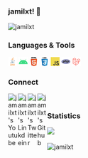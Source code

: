 ### jamilxt! 👋 
<img src="https://komarev.com/ghpvc/?username=jamilxt&label=Views&color=a4c639&style=plastic" alt="jamilxt" />

<!--
- 🔭 I’m currently working on Fiverr.
- 🌱 I’m currently learning React.
- 👯 I’m looking to collaborate on Open Source Projects.
- 🤔 I’m looking for help with Kotlin.
- 💬 Ask me about Android Application Development.
- 📫 How to reach me: [LinkedIn](https://www.linkedin.com/in/jamilxt/) - [Twitter](https://twitter.com/jamil_xt)
- 😄 Pronouns: He/His
- ⚡ Fun fact: I love exploring new technologies and try new things. 
-->
### Languages & Tools
<code><img height="20" src="https://raw.githubusercontent.com/github/explore/80688e429a7d4ef2fca1e82350fe8e3517d3494d/topics/java/java.png"></code>
<code><img height="20" src="https://raw.githubusercontent.com/github/explore/80688e429a7d4ef2fca1e82350fe8e3517d3494d/topics/android/android.png"></code>
<code><img height="20" src="https://raw.githubusercontent.com/github/explore/80688e429a7d4ef2fca1e82350fe8e3517d3494d/topics/html/html.png"></code>
<code><img height="20" src="https://raw.githubusercontent.com/github/explore/80688e429a7d4ef2fca1e82350fe8e3517d3494d/topics/css/css.png"></code>
<code><img height="20" src="https://raw.githubusercontent.com/github/explore/80688e429a7d4ef2fca1e82350fe8e3517d3494d/topics/javascript/javascript.png"></code>
<code><img height="20" src="https://raw.githubusercontent.com/github/explore/80688e429a7d4ef2fca1e82350fe8e3517d3494d/topics/php/php.png"></code>
<code><img height="20" src="https://raw.githubusercontent.com/github/explore/80688e429a7d4ef2fca1e82350fe8e3517d3494d/topics/laravel/laravel.png"></code>

### Connect
<a href="https://youtube.com/@jamilxt">
  <img align="left" alt="jamilxt's Youtube" width="22px" src="https://cdn.jsdelivr.net/npm/simple-icons@v3/icons/youtube.svg" />
</a>
<a href="https://linkedin.com/in/jamilxt">
  <img align="left" alt="jamilxt's Linkdein" width="22px" src="https://cdn.jsdelivr.net/npm/simple-icons@v3/icons/linkedin.svg" />
</a> <a href="https://twitter.com/jamil_xt">
  <img align="left" alt="jamilxt's Twitter" width="22px" src="https://cdn.jsdelivr.net/npm/simple-icons@v3/icons/twitter.svg" />
</a> <a href="https://github.com/jamilxt">
  <img align="left" alt="jamilxt's Github" width="22px" src="https://cdn.jsdelivr.net/npm/simple-icons@v3/icons/github.svg" />
</a> <br>

### Statistics
<!--<img src="https://github-readme-stats.vercel.app/api/top-langs/?username=jamilxt&theme=dark&hide_langs_below=1" />-->
<img src="https://github-readme-stats.vercel.app/api?username=jamilxt&&show_icons=true&title_color=ffffff&icon_color=a4c639&text_color=daf7dc&bg_color=151515">

<p><img align="center" src="https://github-readme-streak-stats.herokuapp.com/?user=jamilxt&" alt="jamilxt"/></p>
